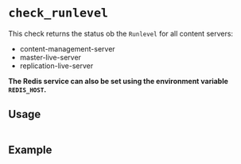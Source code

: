 # `check_runlevel`

This check returns the status ob the `Runlevel` for all content servers:

- content-management-server
- master-live-server
- replication-live-server


**The Redis service can also be set using the environment variable `REDIS_HOST`.**


## Usage

```bash

```

## Example
```bash

```
